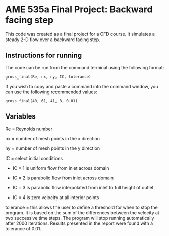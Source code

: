 AME 535a Final Project: Backward facing step
============================================

This code was created as a final project for a CFD course.  It simulates a steady 2-D flow over a backward facing step.

Instructions for running
------------------------


The code can be run from the command terminal using the following format:

`gross_final(Re, nx, ny, IC, tolerance)`

If you wish to copy and paste a command into the command window, you can use the following recommended values:

	gross_final(40, 61, 41, 3, 0.01)

Variables
---------

Re	  = Reynolds number

nx 	  = number of mesh points in the x direction

ny 	  = number of mesh points in the y direction

IC 	  = select initial conditions

- IC = 1 is uniform flow from inlet across domain

- IC = 2 is parabolic flow from inlet across domain
	
- IC = 3 is parabolic flow interpolated from inlet to full height of outlet
	
- IC = 4 is zero velocity at all interior points
	
tolerance = this allows the user to define a threshold for when to stop the program.  It is
	    based on the sum of the differences between the velocity at two successive time
	    steps.  The program will stop running automatically after 2000 iterations.
	    Results presented in the report were found with a tolerance of 0.01.

